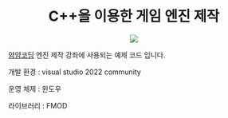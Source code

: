 <div align="center">

# C++을 이용한 게임 엔진 제작

<img src="https://github.com/eazuooz/Images/blob/main/yamyamcoding.png" width="%25"/>
</div>

[얌얌코딩](https://yamyamcoding.oopy.io/)
엔진 제작 강좌에 사용되는 예제 코드 입니다.

개발 환경 : visual studio 2022 community

운영 체제 : 윈도우

라이브러리 : FMOD

<br></br>
